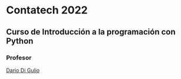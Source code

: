 # Contatech 2022

## Curso de Introducción a la programación con Python

### Profesor
[Dario Di Gulio](https://github.com/DarioDiGulio)
